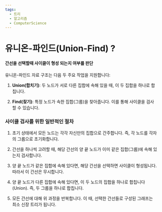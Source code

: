 ```yaml
---
tags:
  - 트리
  - 알고리즘
  - ComputerScience
---
```

# 유니온-파인드(Union-Find) ?

#### 간선을 선택할때 사이클이 형성 되는지 여부를 판단

유니온-파인드 자료 구조는 다음 두 주요 작업을 지원합니다:

1. **Union(합치기)**: 두 노드가 서로 다른 집합에 속해 있을 때, 이 두 집합을 하나로 합칩니다.
    
2. **Find(찾기)**: 특정 노드가 속한 집합(그룹)을 찾아줍니다. 이를 통해 사이클을 검사할 수 있습니다.

### 사이클 검사를 위한 일반적인 절차

1. 초기 상태에서 모든 노드는 각각 자신만의 집합으로 간주합니다. 즉, 각 노드를 각자의 그룹으로 초기화합니다.
    
2. 간선을 하나씩 고려할 때, 해당 간선의 양 끝 노드가 이미 같은 집합(그룹)에 속해 있는지 검사합니다.
    
3. 양 끝 노드가 같은 집합에 속해 있다면, 해당 간선을 선택하면 사이클이 형성됩니다. 따라서 이 간선은 무시합니다.
    
4. 양 끝 노드가 다른 집합에 속해 있다면, 이 두 노드의 집합을 하나로 합칩니다(Union). 즉, 두 그룹을 하나로 합칩니다.
    
5. 모든 간선에 대해 위 과정을 반복합니다. 이 때, 선택한 간선들로 구성된 그래프는 최소 신장 트리가 됩니다.